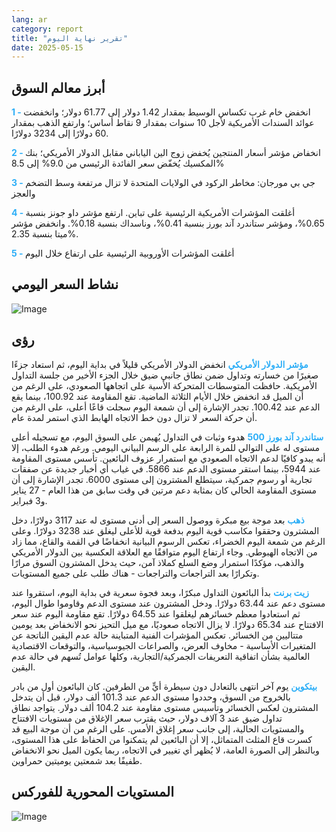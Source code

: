 ```yaml
---
lang: ar
category: report
title: "تقرير نهاية اليوم"
date: 2025-05-15
---
```



<h2>أبرز معالم السوق</h2>
<strong style="color: #2caef7;">1 - </strong> انخفض خام غرب تكساس الوسيط بمقدار 1.42 دولار إلى 61.77 دولار؛ وانخفضت عوائد السندات الأمريكية لأجل 10 سنوات بمقدار 9 نقاط أساس؛ وارتفع الذهب بمقدار 60 دولارًا إلى 3234 دولارًا.

<strong style="color: #2caef7;">2 - </strong> انخفاض مؤشر أسعار المنتجين يُخفض زوج الين الياباني مقابل الدولار الأمريكي؛ بنك المكسيك يُخفّض سعر الفائدة الرئيسي من 9.0% إلى 8.5%

<strong style="color: #2caef7;">3 - </strong> جي بي مورجان: مخاطر الركود في الولايات المتحدة لا تزال مرتفعة وسط التضخم والعجز

<strong style="color: #2caef7;">4 - </strong> أغلقت المؤشرات الأمريكية الرئيسية على تباين. ارتفع مؤشر داو جونز بنسبة 0.65%، ومؤشر ستاندرد آند بورز بنسبة 0.41%، وناسداك بنسبة 0.18%. وانخفض مؤشر ميتا بنسبة 2.35%.

<strong style="color: #2caef7;">5 - </strong> أغلقت المؤشرات الأوروبية الرئيسية على ارتفاع خلال اليوم



<h2>نشاط السعر اليومي</h2>
<img src="https://markleighedu.github.io/img/May-2025/15-May-2025/price.jpg" alt="Image"/>

<h2>رؤى</h2>
<strong style="color: #2caef7;">مؤشر الدولار الأمريكي</strong> انخفض الدولار الأمريكي قليلاً في بداية اليوم، ثم استعاد جزءًا صغيرًا من خسارته وتداول ضمن نطاق جانبي ضيق خلال الجزء الأخير من جلسة التداول الأمريكية. حافظت المتوسطات المتحركة الأسية على اتجاهها الصعودي، على الرغم من أن الميل قد انخفض خلال الأيام الثلاثة الماضية. تقع المقاومة عند 100.92، بينما يقع الدعم عند 100.42. تجدر الإشارة إلى أن شمعة اليوم سجلت قاعًا أعلى، على الرغم من أن حركة السعر لا تزال دون خط الاتجاه الهابط الذي استمر لمدة عام.

<strong style="color: #2caef7;">ستاندرد آند بورز 500</strong> هدوء وثبات في التداول يُهيمن على السوق اليوم، مع تسجيله أعلى مستوى له على التوالي للمرة الرابعة على الرسم البياني اليومي. ورغم هدوء الطلب، إلا أنه يبدو كافيًا لدعم الاتجاه الصعودي مع استمرار عزوف البائعين. تأسس مستوى المقاومة عند 5944، بينما استقر مستوى الدعم عند 5866. في غياب أي أخبار جديدة عن صفقات تجارية أو رسوم جمركية، سيتطلع المشترون إلى مستوى 6000. تجدر الإشارة إلى أن مستوى المقاومة الحالي كان بمثابة دعم مرتين في وقت سابق من هذا العام - 27 يناير و3 فبراير.

<strong style="color: #2caef7;">ذهب</strong> بعد موجة بيع مبكرة ووصول السعر إلى أدنى مستوى له عند 3117 دولارًا، دخل المشترون وحققوا مكاسب قوية اليوم بدفعة قوية للأعلى ليغلق عند 3238 دولارًا. وعلى الرغم من شمعة اليوم الخضراء، تعكس الرسوم البيانية انخفاضًا في القمة والقاع، مما زاد من الاتجاه الهبوطي. وجاء ارتفاع اليوم متوافقًا مع العلاقة العكسية بين الدولار الأمريكي والذهب، مؤكدًا استمرار وضع السلع كملاذ آمن، حيث يدخل المشترون السوق مرارًا وتكرارًا بعد التراجعات والتراجعات - هناك طلب على جميع المستويات.

<strong style="color: #2caef7;">زيت برنت</strong> بدأ البائعون التداول مبكرًا، وبعد فجوة سعرية في بداية اليوم، استقروا عند مستوى دعم عند 63.44 دولارًا. ودخل المشترون عند مستوى الدعم وقاوموا طوال اليوم، ثم استعادوا معظم خسائرهم ليغلقوا عند 64.55 دولارًا. تقع مقاومة اليوم عند سعر الافتتاح عند 65.34 دولارًا. لا يزال الاتجاه صعوديًا، مع ميل التحيز نحو الانخفاض بعد يومين متتاليين من الخسائر. تعكس المؤشرات الفنية المتباينة حالة عدم اليقين الناتجة عن المتغيرات الأساسية - مخاوف العرض، والصراعات الجيوسياسية، والتوقعات الاقتصادية العالمية بشأن اتفاقية التعريفات الجمركية/التجارية، وكلها عوامل تُسهم في حالة عدم اليقين.

<strong style="color: #2caef7;">بيتكوين</strong> يوم آخر انتهى بالتعادل دون سيطرة أيٍّ من الطرفين. كان البائعون أول من بادر بالخروج من السوق، وحددوا مستوى الدعم عند 101.3 ألف دولار، قبل أن يتدخل المشترون لعكس الخسائر وتأسيس مستوى مقاومة عند 104.2 ألف دولار. يتواجد نطاق تداول ضيق عند 3 آلاف دولار، حيث يقترب سعر الإغلاق من مستويات الافتتاح والمستويات الحالية، إلى جانب سعر إغلاق الأمس. على الرغم من أن موجة البيع قد كسرت قاع المثلث المتماثل، إلا أن البائعين لم يتمكنوا من الحفاظ على هذا المستوى، وبالنظر إلى الصورة العامة، لا يُظهر أي تغيير في الاتجاه، ربما يكون الميل نحو الانخفاض طفيفًا بعد شمعتين يوميتين حمراوين.



<h2>المستويات المحورية للفوركس</h2>
<img src="https://markleighedu.github.io/img/May-2025/15-May-2025/pivot.jpg" alt="Image"/>
